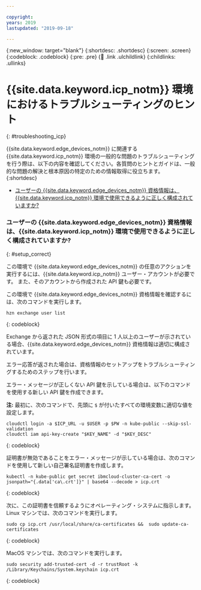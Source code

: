 ```yaml
---

copyright:
years: 2019
lastupdated: "2019-09-18"

---
```


{:new_window: target="blank"}
{:shortdesc: .shortdesc}
{:screen: .screen}
{:codeblock: .codeblock}
{:pre: .pre}
{:child: .link .ulchildlink}
{:childlinks: .ullinks}

# {{site.data.keyword.icp_notm}} 環境におけるトラブルシューティングのヒント
{: #troubleshooting_icp}

{{site.data.keyword.edge_devices_notm}} に関連する {{site.data.keyword.icp_notm}} 環境の一般的な問題のトラブルシューティングを行う際は、以下の内容を確認してください。各質問のヒントとガイドは、一般的な問題の解決と根本原因の特定のための情報取得に役立ちます。
{:shortdesc}

   * [ユーザーの {{site.data.keyword.edge_devices_notm}} 資格情報は、{{site.data.keyword.icp_notm}} 環境で使用できるように正しく構成されていますか?](#setup_correct)

### ユーザーの {{site.data.keyword.edge_devices_notm}} 資格情報は、{{site.data.keyword.icp_notm}} 環境で使用できるように正しく構成されていますか?
{: #setup_correct}

この環境で {{site.data.keyword.edge_devices_notm}} の任意のアクションを実行するには、{{site.data.keyword.icp_notm}} ユーザー・アカウントが必要です。 また、そのアカウントから作成された API 鍵も必要です。

この環境で {{site.data.keyword.edge_devices_notm}} 資格情報を確認するには、次のコマンドを実行します。

   ```
   hzn exchange user list
   ```
   {: codeblock}

Exchange から返された JSON 形式の項目に 1 人以上のユーザーが示されている場合、{{site.data.keyword.edge_devices_notm}} 資格情報は適切に構成されています。

エラー応答が返された場合は、資格情報のセットアップをトラブルシューティングするためのステップを行います。

エラー・メッセージが正しくない API 鍵を示している場合は、以下のコマンドを使用する新しい API 鍵を作成できます。

**注:** 最初に、次のコマンドで、先頭に `$` が付いたすべての環境変数に適切な値を設定します。

   ```
   cloudctl login -a $ICP_URL -u $USER -p $PW -n kube-public --skip-ssl-validation
   cloudctl iam api-key-create "$KEY_NAME" -d "$KEY_DESC"
   ```
   {: codeblock}

証明書が無効であることをエラー・メッセージが示している場合は、次のコマンドを使用して新しい自己署名証明書を作成します。

   ```
   kubectl -n kube-public get secret ibmcloud-cluster-ca-cert -o jsonpath="{.data['ca\.crt']}" | base64 --decode > icp.crt
   ```
   {: codeblock}

次に、この証明書を信頼するようにオペレーティング・システムに指示します。Linux マシンでは、次のコマンドを実行します。

   ```
   sudo cp icp.crt /usr/local/share/ca-certificates &&  sudo update-ca-certificates
   ````
   {: codeblock}

MacOS マシンでは、次のコマンドを実行します。

   ```
   sudo security add-trusted-cert -d -r trustRoot -k /Library/Keychains/System.keychain icp.crt
   ```
   {: codeblock}
